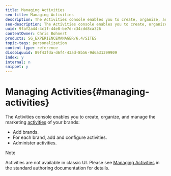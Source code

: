 ```yaml
---
title: Managing Activities
seo-title: Managing Activities
description: The Activities console enables you to create, organize, and manage the marketing activities of your brands.
seo-description: The Activities console enables you to create, organize, and manage the marketing activities of your brands.
uuid: 9faf2a44-4c1f-44e8-be7d-c34cdd8ca326
contentOwner: Chris Bohnert
products: SG_EXPERIENCEMANAGER/6.4/SITES
topic-tags: personalization
content-type: reference
discoiquuid: 89f43fda-d6f4-43ad-8b56-9d6a31399909
index: y
internal: n
snippet: y
---
```


# Managing Activities{#managing-activities}

The Activities console enables you to create, organize, and manage the marketing [activities](../../../sites/classic-ui-authoring/using/classic-personalization.md#main-pars-title-44) of your brands:

* Add brands. 
* For each brand, add and configure activities. 
* Administer activities.

>[!NOTE]
>
>Activities are not available in classic UI. Please see [Managing Activities](../../../sites/authoring/using/activitylib.md) in the standard authoring documentation for details.

